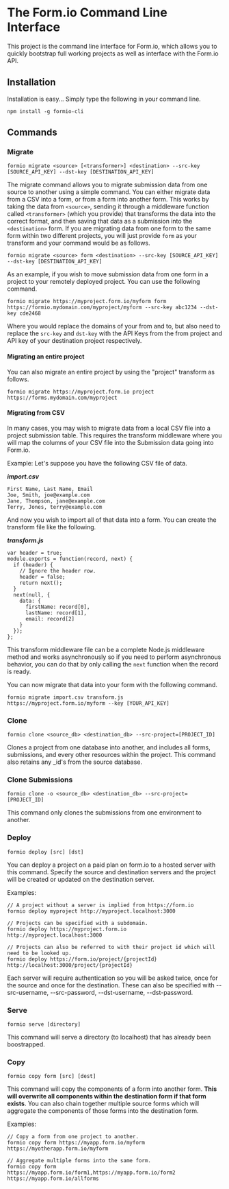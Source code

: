 The Form.io Command Line Interface
=================================
This project is the command line interface for Form.io, which allows you to quickly bootstrap full working projects as
well as interface with the Form.io API.

Installation
-------------------
Installation is easy... Simply type the following in your command line.

```
npm install -g formio-cli
```

Commands
-------------

### Migrate

    formio migrate <source> [<transformer>] <destination> --src-key [SOURCE_API_KEY] --dst-key [DESTINATION_API_KEY]

   The migrate command allows you to migrate submission data from one source to another using a simple command. You can either migrate data from a CSV into a form, or from a form into another form. This works by taking the data from ```<source>```, sending it through a middleware function called ```<transformer>``` (which you provide) that transforms the data into the correct format, and then saving that data as a submission into the ```<destination>``` form. If you are migrating data from one form to the same form within two different projects, you will just provide ```form``` as your transform and your command would be as follows.

    formio migrate <source> form <destination> --src-key [SOURCE_API_KEY] --dst-key [DESTINATION_API_KEY]

   As an example, if you wish to move submission data from one form in a project to your remotely deployed project. You can use the following command.

    formio migrate https://myproject.form.io/myform form https://formio.mydomain.com/myproject/myform --src-key abc1234 --dst-key cde2468

  Where you would replace the domains of your from and to, but also need to replace the ```src-key``` and ```dst-key``` with the API Keys from the from project and API key of your destination project respectively.

#### Migrating an entire project
  You can also migrate an entire project by using the "project" transform as follows.

    formio migrate https://myproject.form.io project https://forms.mydomain.com/myproject

#### Migrating from CSV
In many cases, you may wish to migrate data from a local CSV file into a project submission table. This requires the transform middleware where you will map the columns of your CSV file into the Submission data going into Form.io.

   Example: Let's suppose you have the following CSV file of data.

   ***import.csv***
   ```
   First Name, Last Name, Email
   Joe, Smith, joe@example.com
   Jane, Thompson, jane@example.com
   Terry, Jones, terry@example.com
   ```
   And now you wish to import all of that data into a form. You can create the transform file like the following.

   ***transform.js***
   ```
   var header = true;
   module.exports = function(record, next) {
     if (header) {
       // Ignore the header row.
       header = false;
       return next();
     }
     next(null, {
       data: {
         firstName: record[0],
         lastName: record[1],
         email: record[2]
       }
     });
   };
   ```

   This transform middleware file can be a complete Node.js middleware method and works asynchronously so if you need to perform asynchronous behavior, you can do that by only calling the ```next``` function when the record is ready.

   You can now migrate that data into your form with the following command.

    formio migrate import.csv transform.js https://myproject.form.io/myform --key [YOUR_API_KEY]

### Clone

    formio clone <source_db> <destination_db> --src-project=[PROJECT_ID]

   Clones a project from one database into another, and includes all forms, submissions, and every other resources within the project. This command
   also retains any _id's from the source database.

### Clone Submissions

    formio clone -o <source_db> <destination_db> --src-project=[PROJECT_ID]

   This command only clones the submissions from one environment to another.

### Deploy

   ```
   formio deploy [src] [dst]
   ```

   You can deploy a project on a paid plan on form.io to a hosted server with this command. Specify the source and destination servers and the project will be created or updated on the destination server.

   Examples:

   ```
   // A project without a server is implied from https://form.io
   formio deploy myproject http://myproject.localhost:3000

   // Projects can be specified with a subdomain.
   formio deploy https://myproject.form.io http://myproject.localhost:3000

   // Projects can also be referred to with their project id which will need to be looked up.
   formio deploy https://form.io/project/{projectId} http://localhost:3000/project/{projectId}
   ```

   Each server will require authentication so you will be asked twice, once for the source and once for the destination. These can also be specified with --src-username, --src-password, --dst-username, --dst-password.

### Serve

   ```
   formio serve [directory]
   ```

   This command will serve a directory (to localhost) that has already been boostrapped.

### Copy

```
formio copy form [src] [dest]
```

This command will copy the components of a form into another form. **This will overwrite all components within the destination form if that form exists**.
You can also chain together multiple source forms which will aggregate the components of those forms into the destination form.

Examples:

```
// Copy a form from one project to another.
formio copy form https://myapp.form.io/myform https://myotherapp.form.io/myform

// Aggregate multiple forms into the same form.
formio copy form https://myapp.form.io/form1,https://myapp.form.io/form2 https://myapp.form.io/allforms
```
